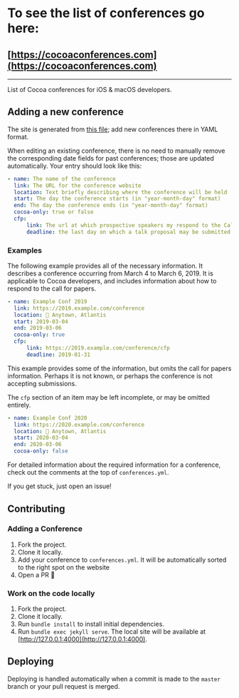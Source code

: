 
# To see the list of conferences go here:

## [https://cocoaconferences.com](https://cocoaconferences.com)

---

List of Cocoa conferences for iOS & macOS developers.

## Adding a new conference

The site is generated from [this file](https://github.com/Lascorbe/CocoaConferences/blob/master/_data/conferences.yml); add new conferences there in YAML format.

When editing an existing conference, there is no need to manually remove the corresponding date fields for past conferences; those are updated automatically. Your entry should look like this:

```yaml
- name: The name of the conference
  link: The URL for the conference website
  location: Text briefly describing where the conference will be held
  start: The day the conference starts (in "year-month-day" format)
  end: The day the conference ends (in "year-month-day" format)
  cocoa-only: true or false
  cfp:
      link: The url at which prospective speakers my respond to the Call For Papers
      deadline: the last day on which a talk proposal may be submitted (in "year-month-day" format)
```

### Examples

The following example provides all of the necessary information. It describes a conference occurring from March 4 to March 6, 2019. It is applicable to Cocoa developers, and includes information about how to respond to the call for papers.

```yaml
- name: Example Conf 2019
  link: https://2019.example.com/conference
  location: 🏴 Anytown, Atlantis
  start: 2019-03-04
  end: 2019-03-06
  cocoa-only: true
  cfp:
      link: https://2019.example.com/conference/cfp
      deadline: 2019-01-31
```

This example provides some of the information, but omits the call for papers information. Perhaps it is not known, or perhaps the conference is not accepting submissions. 

The `cfp` section of an item may be left incomplete, or may be omitted entirely.

```yaml
- name: Example Conf 2020
  link: https://2020.example.com/conference
  location: 🏴 Anytown, Atlantis
  start: 2020-03-04
  end: 2020-03-06
  cocoa-only: false
```

For detailed information about the required information for a conference, check out the comments at the top of `conferences.yml`.

If you get stuck, just open an issue!

## Contributing

### Adding a Conference

1. Fork the project.
2. Clone it locally.
3. Add your conference to `conferences.yml`. It will be automatically sorted to the right spot on the website
4. Open a PR 🎉  

### Work on the code locally
1. Fork the project.
2. Clone it locally.
3. Run `bundle install` to install initial dependencies.
4. Run `bundle exec jekyll serve`. The local site will be available at [http://127.0.0.1:4000](http://127.0.0.1:4000).

## Deploying

Deploying is handled automatically when a commit is made to the `master` branch or your pull request is merged.

